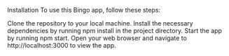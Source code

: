 Installation
To use this Bingo app, follow these steps:

Clone the repository to your local machine.
Install the necessary dependencies by running npm install in the project directory.
Start the app by running npm start.
Open your web browser and navigate to http://localhost:3000 to view the app.
